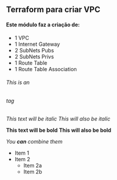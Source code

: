 ## Terraform para criar VPC
#### Este módulo faz a criação de:
* 1 VPC
* 1 Internet Gateway
* 2 SubNets Pubs
* 2 SubNets Privs
* 1 Route Table
* 1 Route Table Association


###### This is an <h6> tag

*This text will be italic*
_This will also be italic_

**This text will be bold**
__This will also be bold__

_You **can** combine them_

* Item 1
* Item 2
  * Item 2a
  * Item 2b